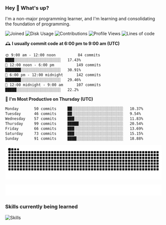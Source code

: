 ### Hey :wave: What's up?

I'm a non-major programming learner, and I'm learning and consolidating the foundation of programming.

<!--START_SECTION:waka-->
![Joined](http://img.shields.io/badge/Joined-6%20years%20ago-6D67E4?style=flat&labelColor=453C67)
![Disk Usage](http://img.shields.io/badge/Github%27s%20Storage-592.2%20MB-FD841F?style=flat&labelColor=E14D2A)
![Contributions](http://img.shields.io/badge/Contributions%20in%202023-92-7DCE13?style=flat&labelColor=2B7A0B)
![Profile Views](http://img.shields.io/badge/Profile%20Views-1-3AB4F2?style=flat&labelColor=0078AA)
![Lines of code](https://img.shields.io/badge/Lines%20of%20code-2%20Million%20Lines%20of%20code-FF8B8B?style=flat&labelColor=EB4747)

🕰️ **I usually commit code at 6:00 pm to 9:00 am (UTC)** 

```text
🌞 9:00 am - 12:00 noon          84 commits     ████░░░░░░░░░░░░░░░░░░░░░   17.43% 
🌆 12:00 noon - 6:00 pm          149 commits    ███████░░░░░░░░░░░░░░░░░░   30.91% 
🌃 6:00 pm - 12:00 midnight      142 commits    ███████░░░░░░░░░░░░░░░░░░   29.46% 
🌙 12:00 midnight - 9:00 am      107 commits    █████░░░░░░░░░░░░░░░░░░░░   22.2%
```
📅 **I'm Most Productive on Thursday (UTC)** 

```text
Monday       50 commits     ██░░░░░░░░░░░░░░░░░░░░░░░   10.37% 
Tuesday      46 commits     ██░░░░░░░░░░░░░░░░░░░░░░░   9.54% 
Wednesday    57 commits     ███░░░░░░░░░░░░░░░░░░░░░░   11.83% 
Thursday     99 commits     █████░░░░░░░░░░░░░░░░░░░░   20.54% 
Friday       66 commits     ███░░░░░░░░░░░░░░░░░░░░░░   13.69% 
Saturday     73 commits     ███░░░░░░░░░░░░░░░░░░░░░░   15.15% 
Sunday       91 commits     ████░░░░░░░░░░░░░░░░░░░░░   18.88%
```

<!--END_SECTION:waka-->

![Snake animation](https://raw.githubusercontent.com/dirname/dirname/output/snake.svg)

![metrics](github-metrics.svg)

### Skills currently being learned

![Skills](https://skillicons.dev/icons?i=linux,rust,go,solidity,typescript,bash,git,postgres,mysql,redis,mongo,docker,kubernetes,grafana,prometheus)
